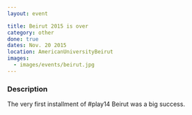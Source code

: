 ```yaml
---
layout: event

title: Beirut 2015 is over
category: other
done: true
dates: Nov. 20 2015
location: AmericanUniversityBeirut
images:
  - images/events/beirut.jpg
---
```


### Description
The very first installment of #play14 Beirut was a big success.
